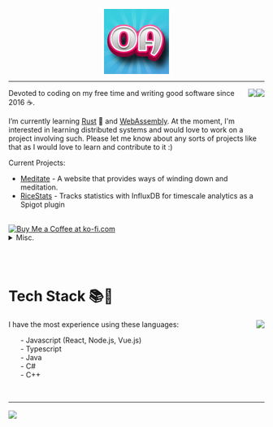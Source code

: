 <p align="center">
<img src="/OmniAlmax Bigger.png" align="center" />
</p>
<hr />


<p align=center>
<img align=right src="https://lanyard-profile-readme.vercel.app/api/599494596598431765?bg=00000000" />
<img align=right src="https://lanyard-profile-readme.vercel.app/api/767317644994936832?bg=00000000" />
<p align=left>
Devoted to coding on my free time and writing good software since 2016 ☕. 
   
I’m currently learning <a href="https://www.rust-lang.org/">Rust</a> 🦀 and <a href="https://webassembly.org/">WebAssembly</a>. At the moment, I'm interested in learning distributed systems and would love to work on a project involving such. Please let me know about any sorts of projects like that as I would love to learn and contribute to it :)

Current Projects:
   - [Meditate](https://github.com/RiceCX/Meditate) - A website that provides ways of winding down and meditation.
   - [RiceStats](https://github.com/RiceCX/RiceStats) - Tracks statistics with InfluxDB for timescale analytics as a Spigot plugin
   
<br />
<a href='https://ko-fi.com/M4M026ALH' target='_blank'><img height='36' style='border:0px;height:36px;' src='https://cdn.ko-fi.com/cdn/kofi1.png?v=3' border='0' alt='Buy Me a Coffee at ko-fi.com' /></a>
<details>
<summary>Misc.</summary>
<br>
<img src="https://hits.link/hits?url=https%3A%2F%2Fgithub.com%2FRiceCX" />
<img src="https://komarev.com/ghpvc/?username=RiceCX&color=blueviolet" />
    
![Metrics](https://metrics.lecoq.io/RiceCX?template=classic&base.header=0&base.activity=0&base.community=0&base.repositories=0&base.metadata=0&achievements=1&achievements.threshold=C&achievements.secrets=true&achievements.display=detailed&achievements.limit=0&config.timezone=America%2FLos_Angeles)

</details>
</p>
<br />
<br />

<h1 align=left>Tech Stack 📚🌠</h1>
<p align=center>
<img align=right src="https://github-readme-stats.vercel.app/api/top-langs/?username=OmniAlmax&count_private=true&theme=dark&show_icons=true&layout=compact&include_all_commits=true&bg_color=00000000&title_color=00CCAA&hide_border=true" />
<p align=left>
I have the most experience using these languages:
<ul>
- Javascript (React, Node.js, Vue.js)
<br />
- Typescript
<br />
- Java
<br />
- C#
<br />
- C++
<br />
</ul>
</p>
<br />
</p>

<!-- [![My GitHub stats](https://github-readme-stats.vercel.app/api/top-langs/?username=RiceCX&theme=dark&show_icons=true&layout=compact)](https://github.com/RiceCX)
-->
<hr />
<img align=center src="https://github-readme-stats.vercel.app/api?username=OmniAlmax&count_private=true&theme=dark&show_icons=true&bg_color=00000000&title_color=00CCAA&text_color=dddddd" />

